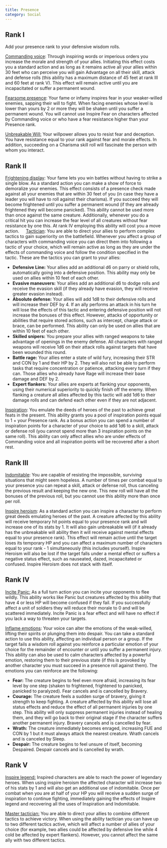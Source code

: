 ```yaml
---
title: Presence
category: Social
---
```


## Rank I

Add your presence rank to your defensive wisdom rolls.

<u>Commanding voice</u>: Through inspiring words or imperious orders you increase the morale and strength of your allies. Initiating this effect costs you a standard action and as long as it remains active all your allies within 30 feet who can perceive you will gain Advantage on all their skill, attack and defense rolls (this ability has a maximum distance of 45 feet at rank III and 60 feet at rank V). This effect will remain active until you are incapacitated or suffer a permanent wound.

<u>Fearsome presence</u>: Your fame or infamy inspires fear in your weaker-willed enemies, sapping their will to fight. When facing enemies whose level is lower than yours by 2 or more they will be shaken until you suffer a permanent wound. You will cannot use Inspire Fear on characters affected by Commanding voice or who have a fear resistance higher than your Presence rank.

<u>Unbreakable Will:</u> Your willpower allows you to resist fear and deception. You have resistance equal to your rank against fear and morale effects. In addition, succeeding on a Charisma skill roll will fascinate the person with whom you interact.

## Rank II	

<u>Frightening display</u>: Your fame lets you win battles without having to strike a single blow. As a standard action you can make a show of force to demoralize your enemies. This effect consists of a presence check made against all your enemies that are within 30 feet of you (in case they have a leader you will have to roll against their charisma). If you succeed they will become frightened until you suffer a permanent wound (if they are already frightened they will become panicked). This ability cannot be used more than once against the same creature. Additionally, whenever you do a critical hit you can increase the fear level of all creatures without fear resistance by one this. At rank IV employing this ability will cost you a move action.
 
<u>Tactician</u>: You are able to direct your allies to perform complex tactics to gain superiority on the battlefield. Whenever you affect a group of characters with commanding voice you can direct them into following a tactic of your choice, which will remain active as long as they are under the effects of commanding voice and follow the condition specified in the tactic. These are the tactics you can grant to your allies:

- **Defensive Line:** Your allies add an additional d6 on parry or shield rolls, automatically going into a defensive position. This ability may only be used on allies within 10 feet of each other.
- **Evasive maneuvers:** Your allies add an additional d6 to dodge rolls and receive the evasion skill (if they already have evasion, they will receive greater evasion instead).
- **Absolute defense:** Your allies will add 1d8 to their defensive rolls and will increase their DEF by 4. If an ally performs an attack in his turn he will lose the effects of this tactic and entering defensive position will not increase the bonuses of this effect. However, attacks of opportunity or abilities that require stored actions, such as intercept, charge attack or brace, can be performed. This ability can only be used on allies that are within 10 feet of each other.
- **Skilled snipers:** You prepare your allies with ranged weapons to take advantage of openings in the enemy defense. All characters with ranged weapons will receive 1d6 on their attack rolls against targets that have been wounded this round.
- **Battle rage:** Your allies enter a state of wild fury, increasing their STR and CON by 1 and their HP by 2. They will also not be able to perform tasks that require concentration or patience, attacking every turn if they can. Those allies who already have Rage will increase their base damage and DEF by 2.
- **Expert flankers:** Your allies are experts at flanking your opponents, using their numerical superiority to quickly finish off the enemy. When flanking a creature all allies affected by this tactic will add 1d6 to their damage rolls and can defend each other even if they are not adjacent.

<u>Inspiration</u>: You emulate the deeds of heroes of the past to achieve great feats in the present. This ability grants you a pool of inspiration points equal to 1 + your Presence rank. As a bonus action you can spend a number of inspiration points for a character of your choice to add 1d6 to a skill, attack or defense roll (you cannot spend more than 3 inspiration points on the same roll). This ability can only affect allies who are under effects of Commanding voice and all inspiration points will be recovered after a short rest.

## Rank III

<u>Indomitable</u>: You are capable of resisting the impossible, surviving situations that might seem hopeless. A number of times per combat equal to your presence you can repeat a skill, attack or defense roll, thus canceling the previous result and keeping the new one. This new roll will have all the bonuses of the previous roll, but you cannot use this ability more than once per roll.

<u>Inspire heroism</u>: As a standard action you can inspire a character to perform great deeds emulating heroes of the past. A creature affected by this ability will receive temporary hit points equal to your presence rank and will increase one of its stats by 1. It will also gain unbreakable will (if it already has the unbreakable will ability then it will receive against mental effects equal to your presence rank). This effect will remain active until the target loses its temporary HP and you can affect a maximum number of characters equal to your rank - 1 simultaneously (this includes yourself). Inspire Heroism will also be lost if the target falls under a mental effect or suffers a negative status effect, such as nauseated, dazed, incapacitated or confused. Inspire Heroism does not stack with itself.

## Rank IV

<u>Incite Panic:</u> As a full turn action you can incite your opponents to flee wildly. This ability works like Panic but creatures affected by this ability that have 4 or less HP will become confused if they fail. If you successfully affect a unit of soldiers they will reduce their morale to 0 and will be scattered immediately. Incite Panic is a fear effect and will have no effect if you lack a way to threaten your targets.

<u>Inflame emotions</u>: Your voice can alter the emotions of the weak-willed, lifting their spirits or plunging them into despair. You can take a standard action to use this ability, affecting an individual person or a group. If the target fails a wisdom roll against you reinforce a particular emotion of your choice for the remainder of encounter or until you suffer a permanent injury. This ability can also be used to calm characters affected by a powerful emotion, restoring them to their previous state (if this is provoked by another character you must succeed in a presence roll against them). The emotions you can reinforce are the following:

- **Fear:** The creature begins to feel even more afraid, increasing its fear level by one step (shaken to frightened, frightened to panicked, panicked to paralyzed). Fear cancels and is cancelled by Bravery.
- **Courage:** The creature feels a sudden surge of bravery, giving it strength to keep fighting. A creature affected by this ability will lose all status effects and reduce the effect of all permanent injuries by one step. This ability will only suppress permanent injuries instead of healing them, and they will go back to their original stage if the character suffers another permanent injury. Bravery cancels and is cancelled by fear.
- **Wrath:** The creature immediately becomes enraged, increasing FUE and CON by 1 but it must always attack the nearest creature. Wrath cancels and is canceled by Sleep.
- **Despair:** The creature begins to feel unsure of itself, becoming Despaired. Despair cancels and is cancelled by wrath.

## Rank V

<u>Inspire legend:</u> Inspired characters are able to reach the power of legendary heroes. When using inspire heroism the affected character will increase two of his stats by 1 and will also get an additional use of indomitable. Once per combat when you are at half of your HP you will receive a sudden surge of inspiration to continue fighting, immediately gaining the effects of Inspire legend and recovering all the uses of Inspiration and Indomitable.

<u>Master tactician:</u> You are able to direct your allies to combine different tactics to achieve victory. When using the ability tactician you can have up to two different tactics active, which will affect a number of allies of your choice (for example, two allies could be affected by defensive line while 4 cold be affected by expert flankers). However, you cannot affect the same ally with two different tactics. 